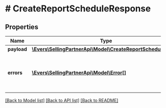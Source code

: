 # # CreateReportScheduleResponse

## Properties

Name | Type | Description | Notes
------------ | ------------- | ------------- | -------------
**payload** | [**\Evers\SellingPartnerApi\Model\CreateReportScheduleResult**](CreateReportScheduleResult.md) |  | [optional]
**errors** | [**\Evers\SellingPartnerApi\Model\Error[]**](Error.md) | A list of error responses returned when a request is unsuccessful. | [optional]

[[Back to Model list]](../../README.md#models) [[Back to API list]](../../README.md#endpoints) [[Back to README]](../../README.md)
